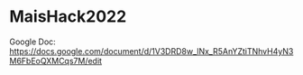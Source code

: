 # MaisHack2022

Google Doc: https://docs.google.com/document/d/1V3DRD8w_lNx_R5AnYZtiTNhvH4yN3M6FbEoQXMCqs7M/edit
